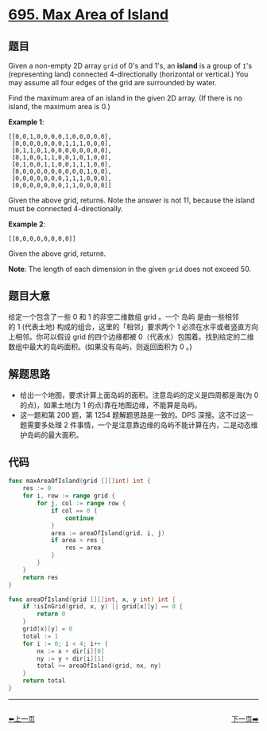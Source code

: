 # [695. Max Area of Island](https://leetcode.com/problems/max-area-of-island/)



## 题目

Given a non-empty 2D array `grid` of 0's and 1's, an **island** is a group of `1`'s (representing land) connected 4-directionally (horizontal or vertical.) You may assume all four edges of the grid are surrounded by water.

Find the maximum area of an island in the given 2D array. (If there is no island, the maximum area is 0.)

**Example 1**:

```
[[0,0,1,0,0,0,0,1,0,0,0,0,0],
 [0,0,0,0,0,0,0,1,1,1,0,0,0],
 [0,1,1,0,1,0,0,0,0,0,0,0,0],
 [0,1,0,0,1,1,0,0,1,0,1,0,0],
 [0,1,0,0,1,1,0,0,1,1,1,0,0],
 [0,0,0,0,0,0,0,0,0,0,1,0,0],
 [0,0,0,0,0,0,0,1,1,1,0,0,0],
 [0,0,0,0,0,0,0,1,1,0,0,0,0]]
```

Given the above grid, return`6`. Note the answer is not 11, because the island must be connected 4-directionally.

**Example 2**:

```
[[0,0,0,0,0,0,0,0]]
```

Given the above grid, return`0`.

**Note**: The length of each dimension in the given `grid` does not exceed 50.

## 题目大意

给定一个包含了一些 0 和 1 的非空二维数组 grid 。一个 岛屿 是由一些相邻的 1 (代表土地) 构成的组合，这里的「相邻」要求两个 1 必须在水平或者竖直方向上相邻。你可以假设 grid 的四个边缘都被 0（代表水）包围着。找到给定的二维数组中最大的岛屿面积。(如果没有岛屿，则返回面积为 0 。)

## 解题思路

- 给出一个地图，要求计算上面岛屿的面积。注意岛屿的定义是四周都是海(为 0 的点)，如果土地(为 1 的点)靠在地图边缘，不能算是岛屿。
- 这一题和第 200 题，第 1254 题解题思路是一致的。DPS 深搜。这不过这一题需要多处理 2 件事情，一个是注意靠边缘的岛屿不能计算在内，二是动态维护岛屿的最大面积。

## 代码

```go
func maxAreaOfIsland(grid [][]int) int {
	res := 0
	for i, row := range grid {
		for j, col := range row {
			if col == 0 {
				continue
			}
			area := areaOfIsland(grid, i, j)
			if area > res {
				res = area
			}
		}
	}
	return res
}

func areaOfIsland(grid [][]int, x, y int) int {
	if !isInGrid(grid, x, y) || grid[x][y] == 0 {
		return 0
	}
	grid[x][y] = 0
	total := 1
	for i := 0; i < 4; i++ {
		nx := x + dir[i][0]
		ny := y + dir[i][1]
		total += areaOfIsland(grid, nx, ny)
	}
	return total
}
```


----------------------------------------------
<div style="display: flex;justify-content: space-between;align-items: center;">
<p><a href="https://books.halfrost.com/leetcode/ChapterFour/0693.Binary-Number-with-Alternating-Bits/">⬅️上一页</a></p>
<p><a href="https://books.halfrost.com/leetcode/ChapterFour/0697.Degree-of-an-Array/">下一页➡️</a></p>
</div>
